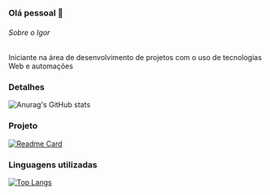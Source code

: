 ### Olá pessoal 👋

###### Sobre o Igor

Iniciante na área de desenvolvimento de projetos com o uso de tecnologias Web e automações

### Detalhes

![Anurag's GitHub stats](https://github-readme-stats.vercel.app/api?username=IgorMoreiraM&show_icons=true&theme=cobalt)

### Projeto

[![Readme Card](https://github-readme-stats.vercel.app/api/pin/?username=IgorMoreiraM&repo=aulatiktok&theme=cobalt)](https://github.com/anuraghazra/github-readme-stats)

### Linguagens utilizadas

[![Top Langs](https://github-readme-stats.vercel.app/api/top-langs/?username=IgorMoreiraM&theme=cobalt&layout=donut)](https://github.com/anuraghazra/github-readme-stats)




